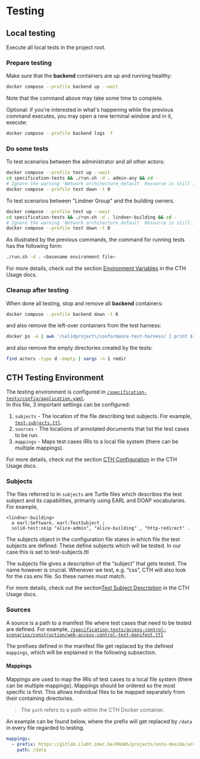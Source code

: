 # Testing

## Local testing

Execute all local tests in the project root.

### Prepare testing

Make sure that the **backend** containers are up and running healthy:

```bash
docker compose --profile backend up --wait
```

Note that the command above may take some time to complete.

Optional: if you're interested in what's happening while the previous command executes, you may open a new terminal window and in it, execute:

```bash
docker compose --profile backend logs -f
```

### Do some tests

To test scenarios between the administrator and all other actors:

```bash
docker compose --profile test up --wait
cd specification-tests && ./run.sh -d . admin-any && cd -
# Ignore the warning 'Network architecture_default  Resource is still in use'.
docker compose --profile test down -t 0
```

To test scenarios between "Lindner Group" and the building owners.

```bash
docker compose --profile test up --wait
cd specification-tests && ./run.sh -d . lindner-building && cd -
# Ignore the warning 'Network architecture_default  Resource is still in use'.
docker compose --profile test down -t 0
```

As illustrated by the previous commands,
the command for running tests has the following form:

```bash
./run.sh -d . <basename environment file>
```

For more details, check out the section [Environment Variables](https://github.com/solid-contrib/conformance-test-harness/blob/main/USAGE.md#3-environment-variables) in the CTH Usage docs.

### Cleanup after testing

When done all testing, stop and remove all **backend** containers:

```bash
docker compose --profile backend down -t 0
```

and also remove the left-over containers from the test harness:

```bash
docker ps -a | awk '/solidproject\/conformance-test-harness/ { print $1 }' | xargs -n 1 docker container rm
```

and also remove the empty directories created by the tests:
```bash
find actors -type d -empty | xargs -n 1 rmdir
```

## CTH Testing Environment

The testing environment is configured in
[`/specification-tests/config/application.yaml`](../specification-tests/config/application.yaml).</br>
In this file, 3 important settings can be configured:

1. `subjects` - The location of the file describing test subjects.
   For example, [`test-subjects.ttl`](../specification-tests/test-subjects.ttl).
2. `sources` - The locations of annotated documents that list the test cases to be run.
3. `mappings` - Maps test cases IRIs to a local file system (there can be multiple mappings).

For more details, check out the section [CTH Configuration](https://github.com/solid-contrib/conformance-test-harness/blob/main/USAGE.md#2-cth-configuration) in the CTH Usage docs.

### Subjects

The files referred to in `subjects` are Turtle files which describes the test subject and its capabilities, primarily using EARL and DOAP vocabularies.</br>
For example,

```turtle
<lindner-building>
  a earl:Software, earl:TestSubject ;
  solid-test:skip "alice-admin", "alice-building" , "http-redirect" .
```

The subjects object in the configuration file states in which file the test subjects are defined. These define subjects which will be tested. In our case this is set to test-subjects.ttl

The subjects file gives a description of the “subject” that gets tested. The name however is crucial. Whenever we test, e.g. “css”, CTH will also look for the css.env file. So these names must match.

For more details, check out the section[Test Subject Description](https://github.com/solid-contrib/conformance-test-harness/blob/main/USAGE.md) in the CTH Usage docs.

### Sources

A source is a path to a manifest file where test cases that need to be tested are defined.
For example,
[`/specification-tests/access-control-scenarios/construction/web-access-control-test-manifest.ttl`](../specification-tests/access-control-scenarios/construction/web-access-control-test-manifest.ttl)

The prefixes defined in the manifest file get replaced by the defined `mappings`,
which will be explained in the following subsection.

#### Mappings

Mappings are used to map the IRIs of test cases to a local file system (there can be multiple mappings).
Mappings should be ordered so the most specific is first.
This allows individual files to be mapped
separately from their containing directories.

> The `path` refers to a path within the CTH Docker container.

An example can be found below,
where the prefix will get replaced by `/data` in every file regarded to testing.

```YAML
mappings:
  - prefix: https://gitlab.ilabt.imec.be/KNoWS/projects/onto-deside/architecture
    path: /data
```
